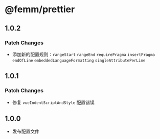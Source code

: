 # @femm/prettier

## 1.0.2

### Patch Changes

- 添加新的配置规则：`rangeStart` `rangeEnd` `requirePragma` `insertPragma` `endOfLine` `embeddedLanguageFormatting` `singleAttributePerLine`

## 1.0.1

### Patch Changes

- 修复 `vueIndentScriptAndStyle` 配置错误

## 1.0.0

- 发布配置文件
